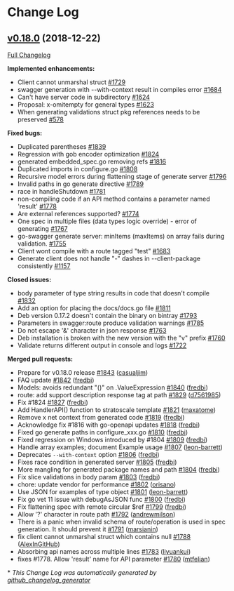# Change Log

## [v0.18.0](https://github.com/circl-dev/go-swagger/tree/v0.18.0) (2018-12-22)
[Full Changelog](https://github.com/circl-dev/go-swagger/compare/v0.17.2...v0.18.0)

**Implemented enhancements:**

- Client cannot unmarshal struct [\#1729](https://github.com/circl-dev/go-swagger/issues/1729)
- swagger generation with --with-context result in compiles error [\#1684](https://github.com/circl-dev/go-swagger/issues/1684)
- Can't have server code in subdirectory [\#1624](https://github.com/circl-dev/go-swagger/issues/1624)
- Proposal: x-omitempty for general types [\#1623](https://github.com/circl-dev/go-swagger/issues/1623)
- When generating validations struct pkg references needs to be preserved [\#578](https://github.com/circl-dev/go-swagger/issues/578)

**Fixed bugs:**

- Duplicated parentheses [\#1839](https://github.com/circl-dev/go-swagger/issues/1839)
- Regression with gob encoder optimization [\#1824](https://github.com/circl-dev/go-swagger/issues/1824)
- generated embedded\_spec.go removing refs [\#1816](https://github.com/circl-dev/go-swagger/issues/1816)
- Duplicated imports in configure.go [\#1808](https://github.com/circl-dev/go-swagger/issues/1808)
- Recursive model errors during flattening stage of generate server [\#1796](https://github.com/circl-dev/go-swagger/issues/1796)
- Invalid paths in go generate directive [\#1789](https://github.com/circl-dev/go-swagger/issues/1789)
- race in handleShutdown [\#1781](https://github.com/circl-dev/go-swagger/issues/1781)
- non-compiling code if an API method contains a parameter named 'result' [\#1778](https://github.com/circl-dev/go-swagger/issues/1778)
- Are external references supported? [\#1774](https://github.com/circl-dev/go-swagger/issues/1774)
- One spec in multiple files \(data types logic override\) - error of generating [\#1767](https://github.com/circl-dev/go-swagger/issues/1767)
- go-swagger generate server: minItems \(maxItems\) on array fails during validation.  [\#1755](https://github.com/circl-dev/go-swagger/issues/1755)
- Client wont compile with a route tagged "test"  [\#1683](https://github.com/circl-dev/go-swagger/issues/1683)
- Generate client does not handle "-" dashes in --client-package consistently [\#1157](https://github.com/circl-dev/go-swagger/issues/1157)

**Closed issues:**

- body parameter of type string results in code that doesn't compile [\#1832](https://github.com/circl-dev/go-swagger/issues/1832)
- Add an option for placing the docs/docs.go file [\#1811](https://github.com/circl-dev/go-swagger/issues/1811)
- Deb version 0.17.2 doesn't contain the binary on bintray [\#1793](https://github.com/circl-dev/go-swagger/issues/1793)
- Parameters in swagger:route produce validation warnings [\#1785](https://github.com/circl-dev/go-swagger/issues/1785)
- Do not escape '&' character in json response [\#1763](https://github.com/circl-dev/go-swagger/issues/1763)
- Deb installation is broken with the new version with the "v" prefix [\#1760](https://github.com/circl-dev/go-swagger/issues/1760)
- Validate returns different output in console and logs [\#1722](https://github.com/circl-dev/go-swagger/issues/1722)

**Merged pull requests:**

- Prepare for v0.18.0 release [\#1843](https://github.com/circl-dev/go-swagger/pull/1843) ([casualjim](https://github.com/casualjim))
- FAQ update [\#1842](https://github.com/circl-dev/go-swagger/pull/1842) ([fredbi](https://github.com/fredbi))
- Models: avoids redundant "\(\)" on .ValueExpression [\#1840](https://github.com/circl-dev/go-swagger/pull/1840) ([fredbi](https://github.com/fredbi))
- route: add support description response tag at path [\#1829](https://github.com/circl-dev/go-swagger/pull/1829) ([d7561985](https://github.com/d7561985))
- Fix \#1824 [\#1827](https://github.com/circl-dev/go-swagger/pull/1827) ([fredbi](https://github.com/fredbi))
- Add HandlerAPI\(\) function to stratoscale template [\#1821](https://github.com/circl-dev/go-swagger/pull/1821) ([maxatome](https://github.com/maxatome))
- Remove x net context from generated code [\#1819](https://github.com/circl-dev/go-swagger/pull/1819) ([fredbi](https://github.com/fredbi))
- Acknowledge fix \#1816 with go-openapi updates [\#1818](https://github.com/circl-dev/go-swagger/pull/1818) ([fredbi](https://github.com/fredbi))
- Fixed go generate paths in configure\_xxx.go [\#1810](https://github.com/circl-dev/go-swagger/pull/1810) ([fredbi](https://github.com/fredbi))
- Fixed regression on Windows introduced by \#1804 [\#1809](https://github.com/circl-dev/go-swagger/pull/1809) ([fredbi](https://github.com/fredbi))
- Handle array examples; document Example usage [\#1807](https://github.com/circl-dev/go-swagger/pull/1807) ([leon-barrett](https://github.com/leon-barrett))
- Deprecates `--with-context` option [\#1806](https://github.com/circl-dev/go-swagger/pull/1806) ([fredbi](https://github.com/fredbi))
- Fixes race condition in generated server [\#1805](https://github.com/circl-dev/go-swagger/pull/1805) ([fredbi](https://github.com/fredbi))
- More mangling for generated package names and path [\#1804](https://github.com/circl-dev/go-swagger/pull/1804) ([fredbi](https://github.com/fredbi))
- Fix slice validations in body param [\#1803](https://github.com/circl-dev/go-swagger/pull/1803) ([fredbi](https://github.com/fredbi))
- chore: update vendor for performance [\#1802](https://github.com/circl-dev/go-swagger/pull/1802) ([orisano](https://github.com/orisano))
- Use JSON for examples of type object [\#1801](https://github.com/circl-dev/go-swagger/pull/1801) ([leon-barrett](https://github.com/leon-barrett))
- Fix go vet 11 issue with debugAsJSON func [\#1800](https://github.com/circl-dev/go-swagger/pull/1800) ([fredbi](https://github.com/fredbi))
- Fix flattening spec with remote circular $ref [\#1799](https://github.com/circl-dev/go-swagger/pull/1799) ([fredbi](https://github.com/fredbi))
- Allow '?' character in route path [\#1792](https://github.com/circl-dev/go-swagger/pull/1792) ([andrewmilson](https://github.com/andrewmilson))
- There is a panic when invalid schema of route/operation is used in spec generation. It should prevent it [\#1791](https://github.com/circl-dev/go-swagger/pull/1791) ([marsianin](https://github.com/marsianin))
- fix client cannot unmarshal struct which contains null [\#1788](https://github.com/circl-dev/go-swagger/pull/1788) ([AlexInGitHub](https://github.com/AlexInGitHub))
- Absorbing api names across multiple lines [\#1783](https://github.com/circl-dev/go-swagger/pull/1783) ([liyuankui](https://github.com/liyuankui))
- fixes \#1778. Allow 'result' name for API parameter [\#1780](https://github.com/circl-dev/go-swagger/pull/1780) ([mtfelian](https://github.com/mtfelian))

\* *This Change Log was automatically generated by [github_changelog_generator](https://github.com/skywinder/Github-Changelog-Generator)*

